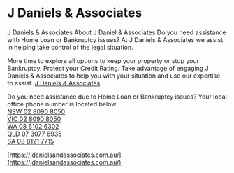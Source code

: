 # J Daniels &amp; Associates
J Daniels &amp; Associates
About J Daniel &amp; Associates
Do you need assistance with Home Loan or Bankruptcy issues?
At J Daniels &amp; Associates we assist in helping take control of the legal situation.

More time to explore all options to keep your property or stop your Bankruptcy.
Protect your Credit Rating.
Take advantage of engaging J Daniels &amp; Associates to help you with your situation and use our expertise to assist.
[J Daniels & Associates](https://jdanielsandassociates.com.au/)

Do you need assistance due to Home Loan or Bankruptcy issues?
Your local office phone number is located below.<br>
 [NSW 02 8090 8050](tel:0280908050)<br>
[VIC 02 8090 8050](tel:0280908050)<br>
[WA 08 6102 6302](tel:0861026302)<br>
[QLD 07 3077 6935](tel:0730776935)<br>
[SA 08 8121 7715](tel:0881217715)

 






[https://jdanielsandassociates.com.au/](https://jdanielsandassociates.com.au/)
